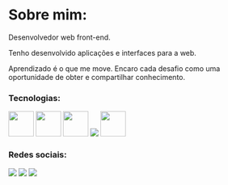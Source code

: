 # Sobre mim:

Desenvolvedor web front-end.

Tenho desenvolvido aplicações e interfaces para a web.

Aprendizado é o que me move. Encaro cada desafio como uma oportunidade de obter e compartilhar conhecimento. 


### Tecnologias:
<a href="#"><img width="50" height="50" src='https://cdn.jsdelivr.net/gh/devicons/devicon/icons/css3/css3-original.svg'></a>
<a href="#"><img width="50" height="50" src='https://cdn.jsdelivr.net/gh/devicons/devicon/icons/javascript/javascript-original.svg'></a>
<a href="#"><img width="50" height="50" src='https://cdn.jsdelivr.net/gh/devicons/devicon/icons/typescript/typescript-original.svg'></a>
<a href="#"><img src='https://github.com/JD-Rodrigues/Estudos-web-dev/blob/6e6fdaac63a3abdcd333ba83b220ef080aa62b5a/images/react.png'></a>
<a href="#"><img width="50" src="https://cdn.jsdelivr.net/gh/devicons/devicon/icons/nextjs/nextjs-original.svg" /></a>



### Redes sociais:
<a href="https://www.linkedin.com/in/j-dev/"><img src="https://img.shields.io/badge/LinkedIn-0077B5?style=for-the-badge&logo=linkedin&logoColor=white"></a> <a href="https://twitter.com/JDev_Oficial"><img src="https://img.shields.io/badge/Twitter-1DA1F2?style=for-the-badge&logo=twitter&logoColor=white"></a> <a href="https://www.instagram.com/jdev_oficial/"><img src="https://img.shields.io/badge/Instagram-E4405F?style=for-the-badge&logo=instagram&logoColor=white"></a>
